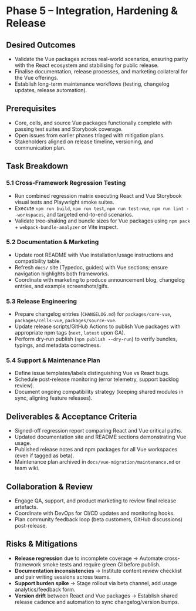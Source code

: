 # Phase 5 – Integration, Hardening & Release

## Desired Outcomes
- Validate the Vue packages across real-world scenarios, ensuring parity with the React ecosystem and stabilising for public release.
- Finalise documentation, release processes, and marketing collateral for the Vue offerings.
- Establish long-term maintenance workflows (testing, changelog updates, release automation).

## Prerequisites
- Core, cells, and source Vue packages functionally complete with passing test suites and Storybook coverage.
- Open issues from earlier phases triaged with mitigation plans.
- Stakeholders aligned on release timeline, versioning, and communication plan.

## Task Breakdown

### 5.1 Cross-Framework Regression Testing
- Run combined regression matrix executing React and Vue Storybook visual tests and Playwright smoke suites.
- Execute `npm run build`, `npm run test`, `npm run test-vue`, `npm run lint --workspaces`, and targeted end-to-end scenarios.
- Validate tree-shaking and bundle sizes for Vue packages using `npm pack` + `webpack-bundle-analyzer` or Vite inspect.

### 5.2 Documentation & Marketing
- Update root README with Vue installation/usage instructions and compatibility table.
- Refresh `docs/` site (Typedoc, guides) with Vue sections; ensure navigation highlights both frameworks.
- Coordinate with marketing to produce announcement blog, changelog entries, and example screenshots/gifs.

### 5.3 Release Engineering
- Prepare changelog entries (`CHANGELOG.md`) for `packages/core-vue`, `packages/cells-vue`, `packages/source-vue`.
- Update release scripts/GitHub Actions to publish Vue packages with appropriate npm tags (`next`, `latest` upon GA).
- Perform dry-run publish (`npm publish --dry-run`) to verify bundles, typings, and metadata correctness.

### 5.4 Support & Maintenance Plan
- Define issue templates/labels distinguishing Vue vs React bugs.
- Schedule post-release monitoring (error telemetry, support backlog review).
- Document ongoing compatibility strategy (keeping shared modules in sync, aligning feature releases).

## Deliverables & Acceptance Criteria
- Signed-off regression report comparing React and Vue critical paths.
- Updated documentation site and README sections demonstrating Vue usage.
- Published release notes and npm packages for all Vue workspaces (even if tagged as beta).
- Maintenance plan archived in `docs/vue-migration/maintenance.md` or team wiki.

## Collaboration & Review
- Engage QA, support, and product marketing to review final release artefacts.
- Coordinate with DevOps for CI/CD updates and monitoring hooks.
- Plan community feedback loop (beta customers, GitHub discussions) post-release.

## Risks & Mitigations
- **Release regression** due to incomplete coverage → Automate cross-framework smoke tests and require green CI before publish.
- **Documentation inconsistencies** → Institute content review checklist and pair writing sessions across teams.
- **Support burden spike** → Stage rollout via beta channel, add usage analytics/feedback form.
- **Version drift** between React and Vue packages → Establish shared release cadence and automation to sync changelog/version bumps.
